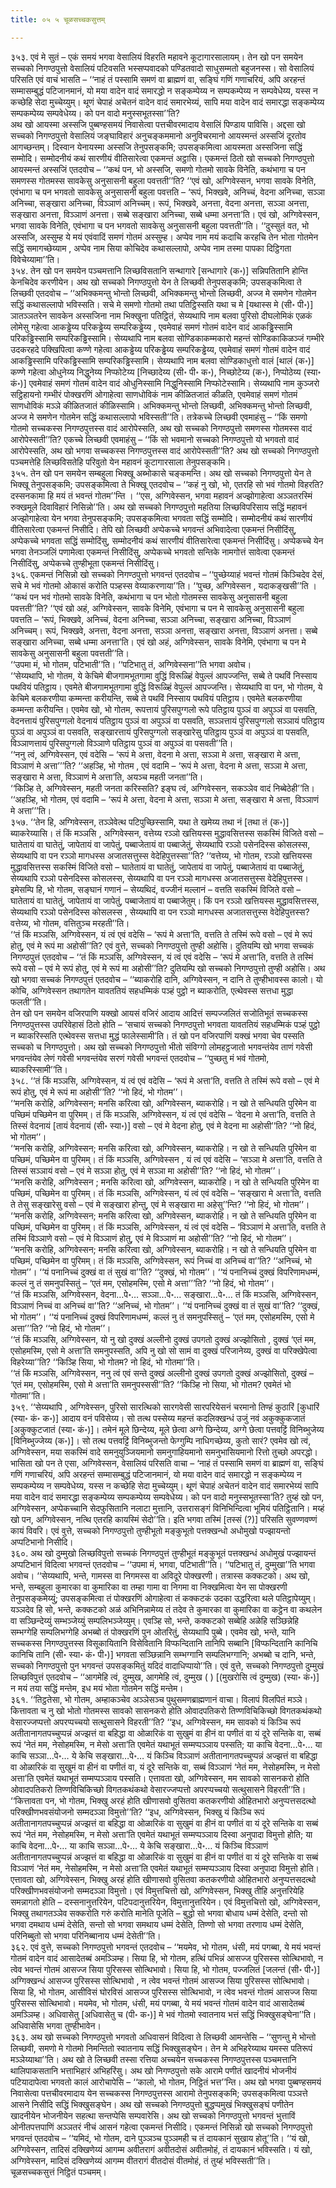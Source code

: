 ```yaml
---
title: ०५ ५ चूळसच्चकसुत्तम्

---
```


३५३. एवं मे सुतं – एकं समयं भगवा वेसालियं विहरति महावने कूटागारसालायम्। तेन खो पन समयेन सच्चको निगण्ठपुत्तो वेसालियं पटिवसति भस्सप्पवादको पण्डितवादो साधुसम्मतो बहुजनस्स। सो वेसालियं परिसति एवं वाचं भासति – ‘‘नाहं तं पस्सामि समणं वा ब्राह्मणं वा, सङ्घिं गणिं गणाचरियं, अपि अरहन्तं सम्मासम्बुद्धं पटिजानमानं, यो मया वादेन वादं समारद्धो न सङ्कम्पेय्य न सम्पकम्पेय्य न सम्पवेधेय्य, यस्स न कच्छेहि सेदा मुच्चेय्युम्। थूणं चेपाहं अचेतनं वादेन वादं समारभेय्यं, सापि मया वादेन वादं समारद्धा सङ्कम्पेय्य सम्पकम्पेय्य सम्पवेधेय्य। को पन वादो मनुस्सभूतस्सा’’ति?  
अथ खो आयस्मा अस्सजि पुब्बण्हसमयं निवासेत्वा पत्तचीवरमादाय वेसालिं पिण्डाय पाविसि। अद्दसा खो सच्चको निगण्ठपुत्तो वेसालियं जङ्घाविहारं अनुचङ्कममानो अनुविचरमानो आयस्मन्तं अस्सजिं दूरतोव आगच्छन्तम्। दिस्वान येनायस्मा अस्सजि तेनुपसङ्कमि; उपसङ्कमित्वा आयस्मता अस्सजिना सद्धिं सम्मोदि। सम्मोदनीयं कथं सारणीयं वीतिसारेत्वा एकमन्तं अट्ठासि। एकमन्तं ठितो खो सच्चको निगण्ठपुत्तो आयस्मन्तं अस्सजिं एतदवोच – ‘‘कथं पन, भो अस्सजि, समणो गोतमो सावके विनेति, कथंभागा च पन समणस्स गोतमस्स सावकेसु अनुसासनी बहुला पवत्तती’’ति? ‘‘एवं खो, अग्गिवेस्सन, भगवा सावके विनेति, एवंभागा च पन भगवतो सावकेसु अनुसासनी बहुला पवत्तति – ‘रूपं, भिक्खवे, अनिच्चं, वेदना अनिच्चा, सञ्ञा अनिच्चा, सङ्खारा अनिच्चा, विञ्ञाणं अनिच्चम्। रूपं, भिक्खवे, अनत्ता, वेदना अनत्ता, सञ्ञा अनत्ता, सङ्खारा अनत्ता, विञ्ञाणं अनत्ता। सब्बे सङ्खारा अनिच्चा, सब्बे धम्मा अनत्ता’ति। एवं खो, अग्गिवेस्सन, भगवा सावके विनेति, एवंभागा च पन भगवतो सावकेसु अनुसासनी बहुला पवत्तती’’ति। ‘‘दुस्सुतं वत, भो अस्सजि, अस्सुम्ह ये मयं एवंवादिं समणं गोतमं अस्सुम्ह। अप्पेव नाम मयं कदाचि करहचि तेन भोता गोतमेन सद्धिं समागच्छेय्याम , अप्पेव नाम सिया कोचिदेव कथासल्लापो, अप्पेव नाम तस्मा पापका दिट्ठिगता विवेचेय्यामा’’ति।  
३५४. तेन खो पन समयेन पञ्चमत्तानि लिच्छविसतानि सन्थागारे [सन्धागारे (क॰)] सन्निपतितानि होन्ति केनचिदेव करणीयेन। अथ खो सच्चको निगण्ठपुत्तो येन ते लिच्छवी तेनुपसङ्कमि; उपसङ्कमित्वा ते लिच्छवी एतदवोच – ‘‘अभिक्कमन्तु भोन्तो लिच्छवी, अभिक्कमन्तु भोन्तो लिच्छवी, अज्ज मे समणेन गोतमेन सद्धिं कथासल्लापो भविस्सति। सचे मे समणो गोतमो तथा पतिट्ठिस्सति यथा च मे [यथास्स मे (सी॰ पी॰)] ञातञ्ञतरेन सावकेन अस्सजिना नाम भिक्खुना पतिट्ठितं, सेय्यथापि नाम बलवा पुरिसो दीघलोमिकं एळकं लोमेसु गहेत्वा आकड्ढेय्य परिकड्ढेय्य सम्परिकड्ढेय्य , एवमेवाहं समणं गोतमं वादेन वादं आकड्ढिस्सामि परिकड्ढिस्सामि सम्परिकड्ढिस्सामि। सेय्यथापि नाम बलवा सोण्डिकाकम्मकारो महन्तं सोण्डिकाकिळञ्जं गम्भीरे उदकरहदे पक्खिपित्वा कण्णे गहेत्वा आकड्ढेय्य परिकड्ढेय्य सम्परिकड्ढेय्य, एवमेवाहं समणं गोतमं वादेन वादं आकड्ढिस्सामि परिकड्ढिस्सामि सम्परिकड्ढिस्सामि। सेय्यथापि नाम बलवा सोण्डिकाधुत्तो वालं [थालं (क॰)] कण्णे गहेत्वा ओधुनेय्य निद्धुनेय्य निप्फोटेय्य [निच्छादेय्य (सी॰ पी॰ क॰), निच्छोटेय्य (क॰), निप्पोठेय्य (स्या॰ कं॰)] एवमेवाहं समणं गोतमं वादेन वादं ओधुनिस्सामि निद्धुनिस्सामि निप्फोटेस्सामि। सेय्यथापि नाम कुञ्जरो सट्ठिहायनो गम्भीरं पोक्खरणिं ओगाहेत्वा साणधोविकं नाम कीळितजातं कीळति, एवमेवाहं समणं गोतमं साणधोविकं मञ्ञे कीळितजातं कीळिस्सामि। अभिक्कमन्तु भोन्तो लिच्छवी, अभिक्कमन्तु भोन्तो लिच्छवी, अज्ज मे समणेन गोतमेन सद्धिं कथासल्लापो भविस्सती’’ति। तत्रेकच्चे लिच्छवी एवमाहंसु – ‘‘किं समणो गोतमो सच्चकस्स निगण्ठपुत्तस्स वादं आरोपेस्सति, अथ खो सच्चको निगण्ठपुत्तो समणस्स गोतमस्स वादं आरोपेस्सती’’ति? एकच्चे लिच्छवी एवमाहंसु – ‘‘किं सो भवमानो सच्चको निगण्ठपुत्तो यो भगवतो वादं आरोपेस्सति, अथ खो भगवा सच्चकस्स निगण्ठपुत्तस्स वादं आरोपेस्सती’’ति? अथ खो सच्चको निगण्ठपुत्तो पञ्चमत्तेहि लिच्छविसतेहि परिवुतो येन महावनं कूटागारसाला तेनुपसङ्कमि।  
३५५. तेन खो पन समयेन सम्बहुला भिक्खू अब्भोकासे चङ्कमन्ति। अथ खो सच्चको निगण्ठपुत्तो येन ते भिक्खू तेनुपसङ्कमि; उपसङ्कमित्वा ते भिक्खू एतदवोच – ‘‘कहं नु खो, भो, एतरहि सो भवं गोतमो विहरति? दस्सनकामा हि मयं तं भवन्तं गोतम’’न्ति । ‘‘एस, अग्गिवेस्सन, भगवा महावनं अज्झोगाहेत्वा अञ्ञतरस्मिं रुक्खमूले दिवाविहारं निसिन्नो’’ति। अथ खो सच्चको निगण्ठपुत्तो महतिया लिच्छविपरिसाय सद्धिं महावनं अज्झोगाहेत्वा येन भगवा तेनुपसङ्कमि; उपसङ्कमित्वा भगवता सद्धिं सम्मोदि। सम्मोदनीयं कथं सारणीयं वीतिसारेत्वा एकमन्तं निसीदि। तेपि खो लिच्छवी अप्पेकच्चे भगवन्तं अभिवादेत्वा एकमन्तं निसीदिंसु, अप्पेकच्चे भगवता सद्धिं सम्मोदिंसु, सम्मोदनीयं कथं सारणीयं वीतिसारेत्वा एकमन्तं निसीदिंसु। अप्पेकच्चे येन भगवा तेनञ्जलिं पणामेत्वा एकमन्तं निसीदिंसु, अप्पेकच्चे भगवतो सन्तिके नामगोत्तं सावेत्वा एकमन्तं निसीदिंसु, अप्पेकच्चे तुण्हीभूता एकमन्तं निसीदिंसु।  
३५६. एकमन्तं निसिन्नो खो सच्चको निगण्ठपुत्तो भगवन्तं एतदवोच – ‘‘पुच्छेय्याहं भवन्तं गोतमं किञ्चिदेव देसं, सचे मे भवं गोतमो ओकासं करोति पञ्हस्स वेय्याकरणाया’’ति। ‘‘पुच्छ, अग्गिवेस्सन , यदाकङ्खसी’’ति । ‘‘कथं पन भवं गोतमो सावके विनेति, कथंभागा च पन भोतो गोतमस्स सावकेसु अनुसासनी बहुला पवत्तती’’ति? ‘‘एवं खो अहं, अग्गिवेस्सन, सावके विनेमि, एवंभागा च पन मे सावकेसु अनुसासनी बहुला पवत्तति – ‘रूपं, भिक्खवे, अनिच्चं, वेदना अनिच्चा, सञ्ञा अनिच्चा, सङ्खारा अनिच्चा, विञ्ञाणं अनिच्चम्। रूपं, भिक्खवे, अनत्ता, वेदना अनत्ता, सञ्ञा अनत्ता, सङ्खारा अनत्ता, विञ्ञाणं अनत्ता। सब्बे सङ्खारा अनिच्चा, सब्बे धम्मा अनत्ता’ति। एवं खो अहं, अग्गिवेस्सन, सावके विनेमि, एवंभागा च पन मे सावकेसु अनुसासनी बहुला पवत्तती’’ति।  
‘‘उपमा मं, भो गोतम, पटिभाती’’ति। ‘‘पटिभातु तं, अग्गिवेस्सना’’ति भगवा अवोच।  
‘‘सेय्यथापि, भो गोतम, ये केचिमे बीजगामभूतगामा वुद्धिं विरूळ्हिं वेपुल्लं आपज्जन्ति, सब्बे ते पथविं निस्साय पथवियं पतिट्ठाय। एवमेते बीजगामभूतगामा वुद्धिं विरूळ्हिं वेपुल्लं आपज्जन्ति। सेय्यथापि वा पन, भो गोतम, ये केचिमे बलकरणीया कम्मन्ता करीयन्ति, सब्बे ते पथविं निस्साय पथवियं पतिट्ठाय। एवमेते बलकरणीया कम्मन्ता करीयन्ति। एवमेव खो, भो गोतम, रूपत्तायं पुरिसपुग्गलो रूपे पतिट्ठाय पुञ्ञं वा अपुञ्ञं वा पसवति, वेदनत्तायं पुरिसपुग्गलो वेदनायं पतिट्ठाय पुञ्ञं वा अपुञ्ञं वा पसवति, सञ्ञत्तायं पुरिसपुग्गलो सञ्ञायं पतिट्ठाय पुञ्ञं वा अपुञ्ञं वा पसवति, सङ्खारत्तायं पुरिसपुग्गलो सङ्खारेसु पतिट्ठाय पुञ्ञं वा अपुञ्ञं वा पसवति, विञ्ञाणत्तायं पुरिसपुग्गलो विञ्ञाणे पतिट्ठाय पुञ्ञं वा अपुञ्ञं वा पसवती’’ति।  
‘‘ननु त्वं, अग्गिवेस्सन, एवं वदेसि – ‘रूपं मे अत्ता, वेदना मे अत्ता, सञ्ञा मे अत्ता, सङ्खारा मे अत्ता, विञ्ञाणं मे अत्ता’’’ति? ‘‘अहञ्हि, भो गोतम , एवं वदामि – ‘रूपं मे अत्ता, वेदना मे अत्ता, सञ्ञा मे अत्ता, सङ्खारा मे अत्ता, विञ्ञाणं मे अत्ता’ति, अयञ्च महती जनता’’ति।  
‘‘किञ्हि ते, अग्गिवेस्सन, महती जनता करिस्सति? इङ्घ त्वं, अग्गिवेस्सन, सकञ्ञेव वादं निब्बेठेही’’ति। ‘‘अहञ्हि, भो गोतम, एवं वदामि – ‘रूपं मे अत्ता, वेदना मे अत्ता, सञ्ञा मे अत्ता, सङ्खारा मे अत्ता, विञ्ञाणं मे अत्ता’’’ति।  
३५७. ‘‘तेन हि, अग्गिवेस्सन, तञ्ञेवेत्थ पटिपुच्छिस्सामि, यथा ते खमेय्य तथा नं [तथा तं (क॰)] ब्याकरेय्यासि। तं किं मञ्ञसि , अग्गिवेस्सन, वत्तेय्य रञ्ञो खत्तियस्स मुद्धावसित्तस्स सकस्मिं विजिते वसो – घातेतायं वा घातेतुं, जापेतायं वा जापेतुं, पब्बाजेतायं वा पब्बाजेतुं, सेय्यथापि रञ्ञो पसेनदिस्स कोसलस्स, सेय्यथापि वा पन रञ्ञो मागधस्स अजातसत्तुस्स वेदेहिपुत्तस्सा’’ति? ‘‘वत्तेय्य, भो गोतम, रञ्ञो खत्तियस्स मुद्धावसित्तस्स सकस्मिं विजिते वसो – घातेतायं वा घातेतुं, जापेतायं वा जापेतुं, पब्बाजेतायं वा पब्बाजेतुं, सेय्यथापि रञ्ञो पसेनदिस्स कोसलस्स, सेय्यथापि वा पन रञ्ञो मागधस्स अजातसत्तुस्स वेदेहिपुत्तस्स। इमेसम्पि हि, भो गोतम, सङ्घानं गणानं – सेय्यथिदं, वज्जीनं मल्लानं – वत्तति सकस्मिं विजिते वसो – घातेतायं वा घातेतुं, जापेतायं वा जापेतुं, पब्बाजेतायं वा पब्बाजेतुम्। किं पन रञ्ञो खत्तियस्स मुद्धावसित्तस्स, सेय्यथापि रञ्ञो पसेनदिस्स कोसलस्स , सेय्यथापि वा पन रञ्ञो मागधस्स अजातसत्तुस्स वेदेहिपुत्तस्स? वत्तेय्य, भो गोतम, वत्तितुञ्च मरहती’’ति।  
‘‘तं किं मञ्ञसि, अग्गिवेस्सन, यं त्वं एवं वदेसि – ‘रूपं मे अत्ता’ति, वत्तति ते तस्मिं रूपे वसो – एवं मे रूपं होतु, एवं मे रूपं मा अहोसी’’ति? एवं वुत्ते, सच्चको निगण्ठपुत्तो तुण्ही अहोसि। दुतियम्पि खो भगवा सच्चकं निगण्ठपुत्तं एतदवोच – ‘‘तं किं मञ्ञसि, अग्गिवेस्सन, यं त्वं एवं वदेसि – ‘रूपं मे अत्ता’ति, वत्तति ते तस्मिं रूपे वसो – एवं मे रूपं होतु, एवं मे रूपं मा अहोसी’’ति? दुतियम्पि खो सच्चको निगण्ठपुत्तो तुण्ही अहोसि। अथ खो भगवा सच्चकं निगण्ठपुत्तं एतदवोच – ‘‘ब्याकरोहि दानि, अग्गिवेस्सन, न दानि ते तुण्हीभावस्स कालो। यो कोचि, अग्गिवेस्सन तथागतेन यावततियं सहधम्मिकं पञ्हं पुट्ठो न ब्याकरोति, एत्थेवस्स सत्तधा मुद्धा फलती’’ति।  
तेन खो पन समयेन वजिरपाणि यक्खो आयसं वजिरं आदाय आदित्तं सम्पज्जलितं सजोतिभूतं सच्चकस्स निगण्ठपुत्तस्स उपरिवेहासं ठितो होति – ‘सचायं सच्चको निगण्ठपुत्तो भगवता यावततियं सहधम्मिकं पञ्हं पुट्ठो न ब्याकरिस्सति एत्थेवस्स सत्तधा मुद्धं फालेस्सामी’ति। तं खो पन वजिरपाणिं यक्खं भगवा चेव पस्सति सच्चको च निगण्ठपुत्तो। अथ खो सच्चको निगण्ठपुत्तो भीतो संविग्गो लोमहट्ठजातो भगवन्तंयेव ताणं गवेसी भगवन्तंयेव लेणं गवेसी भगवन्तंयेव सरणं गवेसी भगवन्तं एतदवोच – ‘‘पुच्छतु मं भवं गोतमो, ब्याकरिस्सामी’’ति।  
३५८. ‘‘तं किं मञ्ञसि, अग्गिवेस्सन, यं त्वं एवं वदेसि – ‘रूपं मे अत्ता’ति, वत्तति ते तस्मिं रूपे वसो – एवं मे रूपं होतु, एवं मे रूपं मा अहोसी’’ति? ‘‘नो हिदं, भो गोतम’’।  
‘‘मनसि करोहि, अग्गिवेस्सन; मनसि करित्वा खो, अग्गिवेस्सन, ब्याकरोहि। न खो ते सन्धियति पुरिमेन वा पच्छिमं पच्छिमेन वा पुरिमम्। तं किं मञ्ञसि, अग्गिवेस्सन, यं त्वं एवं वदेसि – ‘वेदना मे अत्ता’ति, वत्तति ते तिस्सं वेदनायं [तायं वेदनायं (सी॰ स्या॰)] वसो – एवं मे वेदना होतु, एवं मे वेदना मा अहोसी’’ति? ‘‘नो हिदं, भो गोतम’’।  
‘‘मनसि करोहि, अग्गिवेस्सन; मनसि करित्वा खो, अग्गिवेस्सन, ब्याकरोहि। न खो ते सन्धियति पुरिमेन वा पच्छिमं, पच्छिमेन वा पुरिमम्। तं किं मञ्ञसि, अग्गिवेस्सन , यं त्वं एवं वदेसि – ‘सञ्ञा मे अत्ता’ति, वत्तति ते तिस्सं सञ्ञायं वसो – एवं मे सञ्ञा होतु, एवं मे सञ्ञा मा अहोसी’’ति? ‘‘नो हिदं, भो गोतम’’।  
‘‘मनसि करोहि, अग्गिवेस्सन ; मनसि करित्वा खो, अग्गिवेस्सन, ब्याकरोहि। न खो ते सन्धियति पुरिमेन वा पच्छिमं, पच्छिमेन वा पुरिमम्। तं किं मञ्ञसि, अग्गिवेस्सन, यं त्वं एवं वदेसि – ‘सङ्खारा मे अत्ता’ति, वत्तति ते तेसु सङ्खारेसु वसो – एवं मे सङ्खारा होन्तु, एवं मे सङ्खारा मा अहेसु’’न्ति? ‘‘नो हिदं, भो गोतम’’।  
‘‘मनसि करोहि, अग्गिवेस्सन; मनसि करित्वा खो, अग्गिवेस्सन, ब्याकरोहि। न खो ते सन्धियति पुरिमेन वा पच्छिमं, पच्छिमेन वा पुरिमम्। तं किं मञ्ञसि, अग्गिवेस्सन, यं त्वं एवं वदेसि – ‘विञ्ञाणं मे अत्ता’ति, वत्तति ते तस्मिं विञ्ञाणे वसो – एवं मे विञ्ञाणं होतु, एवं मे विञ्ञाणं मा अहोसी’’ति? ‘‘नो हिदं, भो गोतम’’।  
‘‘मनसि करोहि, अग्गिवेस्सन; मनसि करित्वा खो, अग्गिवेस्सन, ब्याकरोहि। न खो ते सन्धियति पुरिमेन वा पच्छिमं, पच्छिमेन वा पुरिमम्। तं किं मञ्ञसि, अग्गिवेस्सन, रूपं निच्चं वा अनिच्चं वा’’ति? ‘‘अनिच्चं, भो गोतम’’। ‘‘यं पनानिच्चं दुक्खं वा तं सुखं वा’’ति? ‘‘दुक्खं, भो गोतम’’। ‘‘यं पनानिच्चं दुक्खं विपरिणामधम्मं, कल्लं नु तं समनुपस्सितुं – ‘एतं मम, एसोहमस्मि, एसो मे अत्ता’’’ति? ‘‘नो हिदं, भो गोतम’’।  
‘‘तं किं मञ्ञसि, अग्गिवेस्सन, वेदना…पे॰… सञ्ञा…पे॰… सङ्खारा…पे॰… तं किं मञ्ञसि, अग्गिवेस्सन, विञ्ञाणं निच्चं वा अनिच्चं वा’’ति? ‘‘अनिच्चं, भो गोतम’’। ‘‘यं पनानिच्चं दुक्खं वा तं सुखं वा’’ति? ‘‘दुक्खं, भो गोतम’’। ‘‘यं पनानिच्चं दुक्खं विपरिणामधम्मं, कल्लं नु तं समनुपस्सितुं – ‘एतं मम, एसोहमस्मि, एसो मे अत्ता’’’ति? ‘‘नो हिदं, भो गोतम’’।  
‘‘तं किं मञ्ञसि, अग्गिवेस्सन, यो नु खो दुक्खं अल्लीनो दुक्खं उपगतो दुक्खं अज्झोसितो , दुक्खं ‘एतं मम, एसोहमस्मि, एसो मे अत्ता’ति समनुपस्सति, अपि नु खो सो सामं वा दुक्खं परिजानेय्य, दुक्खं वा परिक्खेपेत्वा विहरेय्या’’ति? ‘‘किञ्हि सिया, भो गोतम? नो हिदं, भो गोतमा’’ति।  
‘‘तं किं मञ्ञसि, अग्गिवेस्सन, ननु त्वं एवं सन्ते दुक्खं अल्लीनो दुक्खं उपगतो दुक्खं अज्झोसितो, दुक्खं – ‘एतं मम, एसोहमस्मि, एसो मे अत्ता’ति समनुपस्ससी’’ति? ‘‘किञ्हि नो सिया, भो गोतम? एवमेतं भो गोतमा’’ति।  
३५९. ‘‘सेय्यथापि , अग्गिवेस्सन, पुरिसो सारत्थिको सारगवेसी सारपरियेसनं चरमानो तिण्हं कुठारिं [कुधारिं (स्या॰ कं॰ क॰)] आदाय वनं पविसेय्य। सो तत्थ पस्सेय्य महन्तं कदलिक्खन्धं उजुं नवं अकुक्कुकजातं [अकुक्कुटजातं (स्या॰ कं॰)]। तमेनं मूले छिन्देय्य, मूले छेत्वा अग्गे छिन्देय्य, अग्गे छेत्वा पत्तवट्टिं विनिब्भुजेय्य [विनिब्भुज्जेय्य (क॰)]। सो तत्थ पत्तवट्टिं विनिब्भुजन्तो फेग्गुम्पि नाधिगच्छेय्य, कुतो सारं? एवमेव खो त्वं, अग्गिवेस्सन, मया सकस्मिं वादे समनुयुञ्जियमानो समनुगाहियमानो समनुभासियमानो रित्तो तुच्छो अपरद्धो। भासिता खो पन ते एसा, अग्गिवेस्सन, वेसालियं परिसति वाचा – ‘नाहं तं पस्सामि समणं वा ब्राह्मणं वा, सङ्घिं गणिं गणाचरियं, अपि अरहन्तं सम्मासम्बुद्धं पटिजानमानं, यो मया वादेन वादं समारद्धो न सङ्कम्पेय्य न सम्पकम्पेय्य न सम्पवेधेय्य, यस्स न कच्छेहि सेदा मुच्चेय्युम्। थूणं चेपाहं अचेतनं वादेन वादं समारभेय्यं सापि मया वादेन वादं समारद्धा सङ्कम्पेय्य सम्पकम्पेय्य सम्पवेधेय्य। को पन वादो मनुस्सभूतस्सा’ति? तुय्हं खो पन, अग्गिवेस्सन, अप्पेकच्चानि सेदफुसितानि नलाटा मुत्तानि, उत्तरासङ्गं विनिभिन्दित्वा भूमियं पतिट्ठितानि। मय्हं खो पन, अग्गिवेस्सन, नत्थि एतरहि कायस्मिं सेदो’’ति। इति भगवा तस्मिं [तस्सं (?)] परिसति सुवण्णवण्णं कायं विवरि। एवं वुत्ते, सच्चको निगण्ठपुत्तो तुण्हीभूतो मङ्कुभूतो पत्तक्खन्धो अधोमुखो पज्झायन्तो अप्पटिभानो निसीदि।  
३६०. अथ खो दुम्मुखो लिच्छविपुत्तो सच्चकं निगण्ठपुत्तं तुण्हीभूतं मङ्कुभूतं पत्तक्खन्धं अधोमुखं पज्झायन्तं अप्पटिभानं विदित्वा भगवन्तं एतदवोच – ‘‘उपमा मं, भगवा, पटिभाती’’ति। ‘‘पटिभातु तं, दुम्मुखा’’ति भगवा अवोच। ‘‘सेय्यथापि, भन्ते, गामस्स वा निगमस्स वा अविदूरे पोक्खरणी। तत्रास्स कक्कटको। अथ खो, भन्ते, सम्बहुला कुमारका वा कुमारिका वा तम्हा गामा वा निगमा वा निक्खमित्वा येन सा पोक्खरणी तेनुपसङ्कमेय्युं; उपसङ्कमित्वा तं पोक्खरणिं ओगाहेत्वा तं कक्कटकं उदका उद्धरित्वा थले पतिट्ठापेय्युम्। यञ्ञदेव हि सो, भन्ते, कक्कटको अळं अभिनिन्नामेय्य तं तदेव ते कुमारका वा कुमारिका वा कट्ठेन वा कथलेन वा सञ्छिन्देय्युं सम्भञ्जेय्युं सम्पलिभञ्जेय्युम्। एवञ्हि सो, भन्ते, कक्कटको सब्बेहि अळेहि सञ्छिन्नेहि सम्भग्गेहि सम्पलिभग्गेहि अभब्बो तं पोक्खरणिं पुन ओतरितुं, सेय्यथापि पुब्बे। एवमेव खो, भन्ते, यानि सच्चकस्स निगण्ठपुत्तस्स विसूकायितानि विसेवितानि विप्फन्दितानि तानिपि सब्बानि [विप्फन्दितानि कानिचि कानिचि तानि (सी॰ स्या॰ कं॰ पी॰)] भगवता सञ्छिन्नानि सम्भग्गानि सम्पलिभग्गानि; अभब्बो च दानि, भन्ते, सच्चको निगण्ठपुत्तो पुन भगवन्तं उपसङ्कमितुं यदिदं वादाधिप्पायो’’ति। एवं वुत्ते, सच्चको निगण्ठपुत्तो दुम्मुखं लिच्छविपुत्तं एतदवोच – ‘‘आगमेहि त्वं, दुम्मुख, आगमेहि त्वं, दुम्मुख ( ) [(मुखरोसि त्वं दुम्मुख) (स्या॰ कं॰)] न मयं तया सद्धिं मन्तेम, इध मयं भोता गोतमेन सद्धिं मन्तेम।  
३६१. ‘‘तिट्ठतेसा, भो गोतम, अम्हाकञ्चेव अञ्ञेसञ्च पुथुसमणब्राह्मणानं वाचा। विलापं विलपितं मञ्ञे। कित्तावता च नु खो भोतो गोतमस्स सावको सासनकरो होति ओवादपतिकरो तिण्णविचिकिच्छो विगतकथंकथो वेसारज्जप्पत्तो अपरप्पच्चयो सत्थुसासने विहरती’’ति? ‘‘इध, अग्गिवेस्सन, मम सावको यं किञ्चि रूपं अतीतानागतपच्चुप्पन्नं अज्झत्तं वा बहिद्धा वा ओळारिकं वा सुखुमं वा हीनं वा पणीतं वा यं दूरे सन्तिके वा, सब्बं रूपं ‘नेतं मम, नेसोहमस्मि, न मेसो अत्ता’ति एवमेतं यथाभूतं सम्मप्पञ्ञाय पस्सति; या काचि वेदना…पे॰… या काचि सञ्ञा…पे॰… ये केचि सङ्खारा…पे॰… यं किञ्चि विञ्ञाणं अतीतानागतपच्चुप्पन्नं अज्झत्तं वा बहिद्धा वा ओळारिकं वा सुखुमं वा हीनं वा पणीतं वा, यं दूरे सन्तिके वा, सब्बं विञ्ञाणं ‘नेतं मम, नेसोहमस्मि, न मेसो अत्ता’ति एवमेतं यथाभूतं सम्मप्पञ्ञाय पस्सति। एत्तावता खो, अग्गिवेस्सन, मम सावको सासनकरो होति ओवादपतिकरो तिण्णविचिकिच्छो विगतकथंकथो वेसारज्जप्पत्तो अपरप्पच्चयो सत्थुसासने विहरती’’ति।  
‘‘कित्तावता पन, भो गोतम, भिक्खु अरहं होति खीणासवो वुसितवा कतकरणीयो ओहितभारो अनुप्पत्तसदत्थो परिक्खीणभवसंयोजनो सम्मदञ्ञा विमुत्तो’’ति? ‘‘इध, अग्गिवेस्सन, भिक्खु यं किञ्चि रूपं अतीतानागतपच्चुप्पन्नं अज्झत्तं वा बहिद्धा वा ओळारिकं वा सुखुमं वा हीनं वा पणीतं वा यं दूरे सन्तिके वा सब्बं रूपं ‘नेतं मम, नेसोहमस्मि, न मेसो अत्ता’ति एवमेतं यथाभूतं सम्मप्पञ्ञाय दिस्वा अनुपादा विमुत्तो होति; या काचि वेदना…पे॰… या काचि सञ्ञा…पे॰… ये केचि सङ्खारा…पे॰… यं किञ्चि विञ्ञाणं अतीतानागतपच्चुप्पन्नं अज्झत्तं वा बहिद्धा वा ओळारिकं वा सुखुमं वा हीनं वा पणीतं वा यं दूरे सन्तिके वा सब्बं विञ्ञाणं ‘नेतं मम, नेसोहमस्मि, न मेसो अत्ता’ति एवमेतं यथाभूतं सम्मप्पञ्ञाय दिस्वा अनुपादा विमुत्तो होति। एत्तावता खो, अग्गिवेस्सन, भिक्खु अरहं होति खीणासवो वुसितवा कतकरणीयो ओहितभारो अनुप्पत्तसदत्थो परिक्खीणभवसंयोजनो सम्मदञ्ञा विमुत्तो। एवं विमुत्तचित्तो खो, अग्गिवेस्सन, भिक्खु तीहि अनुत्तरियेहि समन्नागतो होति – दस्सनानुत्तरियेन, पटिपदानुत्तरियेन, विमुत्तानुत्तरियेन। एवं विमुत्तचित्तो खो, अग्गिवेस्सन, भिक्खु तथागतञ्ञेव सक्करोति गरुं करोति मानेति पूजेति – बुद्धो सो भगवा बोधाय धम्मं देसेति, दन्तो सो भगवा दमथाय धम्मं देसेति, सन्तो सो भगवा समथाय धम्मं देसेति, तिण्णो सो भगवा तरणाय धम्मं देसेति, परिनिब्बुतो सो भगवा परिनिब्बानाय धम्मं देसेती’’ति।  
३६२. एवं वुत्ते, सच्चको निगण्ठपुत्तो भगवन्तं एतदवोच – ‘‘मयमेव, भो गोतम, धंसी, मयं पगब्बा, ये मयं भवन्तं गोतमं वादेन वादं आसादेतब्बं अमञ्ञिम्ह। सिया हि, भो गोतम, हत्थिं पभिन्नं आसज्ज पुरिसस्स सोत्थिभावो, न त्वेव भवन्तं गोतमं आसज्ज सिया पुरिसस्स सोत्थिभावो। सिया हि, भो गोतम, पज्जलितं [जलन्तं (सी॰ पी॰)] अग्गिक्खन्धं आसज्ज पुरिसस्स सोत्थिभावो , न त्वेव भवन्तं गोतमं आसज्ज सिया पुरिसस्स सोत्थिभावो। सिया हि, भो गोतम, आसीविसं घोरविसं आसज्ज पुरिसस्स सोत्थिभावो, न त्वेव भवन्तं गोतमं आसज्ज सिया पुरिसस्स सोत्थिभावो। मयमेव, भो गोतम, धंसी, मयं पगब्बा, ये मयं भवन्तं गोतमं वादेन वादं आसादेतब्बं अमञ्ञिम्ह। अधिवासेतु [अधिवासेतु च (पी॰ क॰)] मे भवं गोतमो स्वातनाय भत्तं सद्धिं भिक्खुसङ्घेना’’ति। अधिवासेसि भगवा तुण्हीभावेन।  
३६३. अथ खो सच्चको निगण्ठपुत्तो भगवतो अधिवासनं विदित्वा ते लिच्छवी आमन्तेसि – ‘‘सुणन्तु मे भोन्तो लिच्छवी, समणो मे गोतमो निमन्तितो स्वातनाय सद्धिं भिक्खुसङ्घेन। तेन मे अभिहरेय्याथ यमस्स पतिरूपं मञ्ञेय्याथा’’ति। अथ खो ते लिच्छवी तस्सा रत्तिया अच्चयेन सच्चकस्स निगण्ठपुत्तस्स पञ्चमत्तानि थालिपाकसतानि भत्ताभिहारं अभिहरिंसु। अथ खो निगण्ठपुत्तो सके आरामे पणीतं खादनीयं भोजनीयं पटियादापेत्वा भगवतो कालं आरोचापेसि – ‘‘कालो, भो गोतम, निट्ठितं भत्त’’न्ति। अथ खो भगवा पुब्बण्हसमयं निवासेत्वा पत्तचीवरमादाय येन सच्चकस्स निगण्ठपुत्तस्स आरामो तेनुपसङ्कमि; उपसङ्कमित्वा पञ्ञत्ते आसने निसीदि सद्धिं भिक्खुसङ्घेन। अथ खो सच्चको निगण्ठपुत्तो बुद्धप्पमुखं भिक्खुसङ्घं पणीतेन खादनीयेन भोजनीयेन सहत्था सन्तप्पेसि सम्पवारेसि। अथ खो सच्चको निगण्ठपुत्तो भगवन्तं भुत्ताविं ओनीतपत्तपाणिं अञ्ञतरं नीचं आसनं गहेत्वा एकमन्तं निसीदि। एकमन्तं निसिन्नो खो सच्चको निगण्ठपुत्तो भगवन्तं एतदवोच – ‘‘यमिदं, भो गोतम, दाने पुञ्ञञ्च पुञ्ञमही च तं दायकानं सुखाय होतू’’ति। ‘‘यं खो, अग्गिवेस्सन, तादिसं दक्खिणेय्यं आगम्म अवीतरागं अवीतदोसं अवीतमोहं, तं दायकानं भविस्सति। यं खो, अग्गिवेस्सन, मादिसं दक्खिणेय्यं आगम्म वीतरागं वीतदोसं वीतमोहं, तं तुय्हं भविस्सती’’ति।  
चूळसच्चकसुत्तं निट्ठितं पञ्चमम्।  


